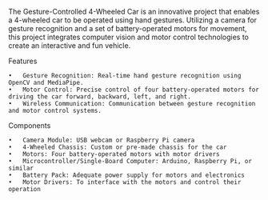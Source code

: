 The Gesture-Controlled 4-Wheeled Car is an innovative project that enables a 4-wheeled car to be operated using hand gestures. Utilizing a camera for gesture recognition and a set of battery-operated motors for movement, this project integrates computer vision and motor control technologies to create an interactive and fun vehicle.

Features

	•	Gesture Recognition: Real-time hand gesture recognition using OpenCV and MediaPipe.
	•	Motor Control: Precise control of four battery-operated motors for driving the car forward, backward, left, and right.
	•	Wireless Communication: Communication between gesture recognition and motor control systems.

Components

	•	Camera Module: USB webcam or Raspberry Pi camera
	•	4-Wheeled Chassis: Custom or pre-made chassis for the car
	•	Motors: Four battery-operated motors with motor drivers
	•	Microcontroller/Single-Board Computer: Arduino, Raspberry Pi, or similar
	•	Battery Pack: Adequate power supply for motors and electronics
	•	Motor Drivers: To interface with the motors and control their operation

